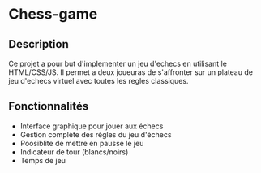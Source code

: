#   Chess-game

## Description
Ce projet a pour but d'implementer un jeu d'echecs en utilisant le HTML/CSS/JS.
Il permet a deux joueuras de s'affronter sur un plateau de jeu d'echecs virtuel avec toutes les regles classiques.

## Fonctionnalités
- Interface graphique pour jouer aux échecs
- Gestion complète des règles du jeu d'échecs
- Poosiblite de mettre en pausse le jeu
- Indicateur de tour (blancs/noirs)
- Temps de jeu 


